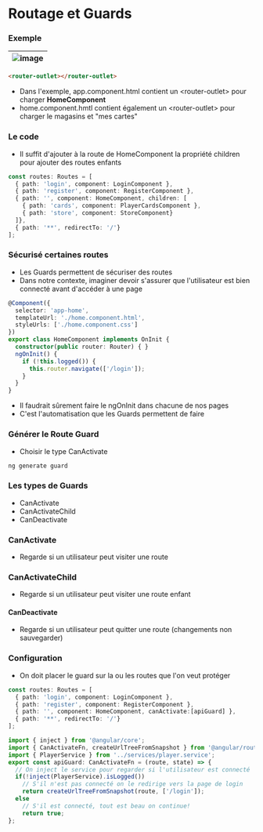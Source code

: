 # Routage et Guards

### Exemple

| ![image](/img/infos/Guards/5W5-s3-re1.jpg) |
|-|

```html
<router-outlet></router-outlet>
```

- Dans l'exemple, app.component.html contient un \<router-outlet\> pour charger **HomeComponent**
- home.component.hmtl contient également un \<router-outlet\> pour charger le magasins et "mes cartes"

### Le code
- Il suffit d'ajouter à la route de HomeComponent la propriété children pour ajouter des routes enfants
```ts
const routes: Routes = [
  { path: 'login', component: LoginComponent },
  { path: 'register', component: RegisterComponent },
  { path: '', component: HomeComponent, children: [
    { path: 'cards', component: PlayerCardsComponent },
    { path: 'store', component: StoreComponent}
  ]},
  { path: '**', redirectTo: '/'}
];
```

### Sécurisé certaines routes
- Les Guards permettent de sécuriser des routes
- Dans notre contexte, imaginer devoir s'assurer que l'utilisateur est bien connecté avant d'accéder à une page
```ts
@Component({
  selector: 'app-home',
  templateUrl: './home.component.html',
  styleUrls: ['./home.component.css']
})
export class HomeComponent implements OnInit {
  constructor(public router: Router) { }
  ngOnInit() {
    if (!this.logged()) {
      this.router.navigate(['/login']);
    }
  }
}
```
- Il faudrait sûrement faire le ngOnInit dans chacune de nos pages
- C'est l'automatisation que les Guards permettent de faire

### Générer le Route Guard
- Choisir le type CanActivate
```powershell
ng generate guard
```

### Les types de Guards
- CanActivate
- CanActivateChild
- CanDeactivate

### CanActivate
- Regarde si un utilisateur peut visiter une route

### CanActivateChild
- Regarde si un utilisateur peut visiter une route enfant

#### CanDeactivate
- Regarde si un utilisateur peut quitter une route (changements non sauvegarder)

### Configuration
- On doit placer le guard sur la ou les routes que l'on veut protéger
```ts
const routes: Routes = [
  { path: 'login', component: LoginComponent },
  { path: 'register', component: RegisterComponent },
  { path: '', component: HomeComponent, canActivate:[apiGuard] },
  { path: '**', redirectTo: '/'}
];
```

```ts
import { inject } from '@angular/core';
import { CanActivateFn, createUrlTreeFromSnapshot } from '@angular/router';
import { PlayerService } from '../services/player.service';
export const apiGuard: CanActivateFn = (route, state) => {
  // On inject le service pour regarder si l'utilisateur est connecté
  if(!inject(PlayerService).isLogged())
    // S'il n'est pas connecté on le redirige vers la page de login
    return createUrlTreeFromSnapshot(route, ['/login']);
  else
    // S'il est connecté, tout est beau on continue!
    return true;
};
```